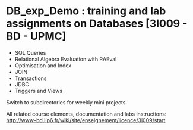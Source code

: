 # DB_exp_Demo : training and lab assignments on Databases [3I009 - BD - UPMC]

- SQL Queries 
- Relational Algebra Evaluation with RAEval
- Optimisation and Index
- JOIN
- Transactions 
- JDBC 
- Triggers and Views
 

Switch to subdirectories for weekly mini projects 

All related course elements, documentation and labs instructions: 
http://www-bd.lip6.fr/wiki/site/enseignement/licence/3i009/start 
